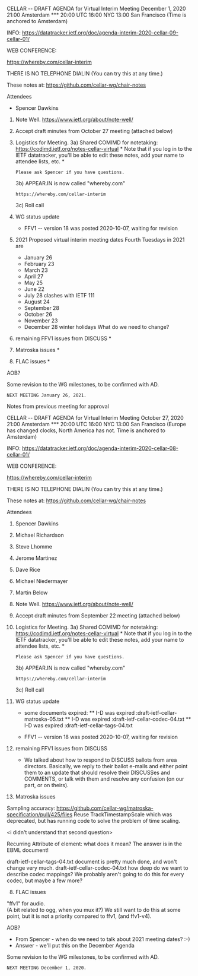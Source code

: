 CELLAR -- DRAFT AGENDA for Virtual Interim Meeting
December 1, 2020     21:00 Amsterdam  ***
                       20:00 UTC
                       16:00 NYC
                       13:00 San Francisco
(Time is anchored to Amsterdam)

INFO:
   https://datatracker.ietf.org/doc/agenda-interim-2020-cellar-09-cellar-01/

WEB CONFERENCE:

   https://whereby.com/cellar-interim

   THERE IS NO TELEPHONE DIALIN (You can try this at any time.)

   These notes at: https://github.com/cellar-wg/chair-notes
   
   Attendees
   * Spencer Dawkins 

1. Note Well.  https://www.ietf.org/about/note-well/
2. Accept draft minutes from October 27 meeting (attached below)

3. Logistics for Meeting.
   3a) Shared COMIMD for notetaking:
       https://codimd.ietf.org/notes-cellar-virtual
       * Note that if you log in to the IETF datatracker, you'll 
       be able to edit these notes, add your name to attendee 
       lists, etc. *
       
       Please ask Spencer if you have questions.

   3b) APPEAR.IN is now called "whereby.com"

       https://whereby.com/cellar-interim

   3c) Roll call

4. WG status update

   * FFV1 -- version 18 was posted 2020-10-07, waiting for revision

5. 2021 Proposed virtual interim meeting dates
   Fourth Tuesdays in 2021 are
   * January 26
   * February 23
   * March 23
   * April 27
   * May 25
   * June 22
   * July 28 clashes with IETF 111
   * August 24
   * September 28
   * October 26
   * November 23
   * December 28 winter holidays
   What do we need to change?

6. remaining FFV1 issues from DISCUSS
   * 

7. Matroska issues
   * 

8. FLAC issues
   * 


AOB?

Some revision to the WG milestones, to be confirmed with AD.

    NEXT MEETING January 26, 2021.

Notes from previous meeting for approval

CELLAR -- DRAFT AGENDA for Virtual Interim Meeting
October 27, 2020     21:00 Amsterdam  ***
                       20:00 UTC
                       16:00 NYC
                       13:00 San Francisco
(Europe has changed clocks, North America has not. Time is anchored to Amsterdam)

INFO:
   https://datatracker.ietf.org/doc/agenda-interim-2020-cellar-08-cellar-01/

WEB CONFERENCE:

   https://whereby.com/cellar-interim

   THERE IS NO TELEPHONE DIALIN (You can try this at any time.)

   These notes at: https://github.com/cellar-wg/chair-notes
   
   Attendees
1. Spencer Dawkins
2. Michael Richardson
3. Steve Lhomme
4. Jerome Martinez
5. Dave Rice
6. Michael Niedermayer
7. Martin Below

1. Note Well.  https://www.ietf.org/about/note-well/
2. Accept draft minutes from September 22 meeting (attached below)

3. Logistics for Meeting.
   3a) Shared COMIMD for notetaking:
       https://codimd.ietf.org/notes-cellar-virtual
       * Note that if you log in to the IETF datatracker, you'll 
       be able to edit these notes, add your name to attendee 
       lists, etc. *
       
       Please ask Spencer if you have questions.

   3b) APPEAR.IN is now called "whereby.com"

       https://whereby.com/cellar-interim

   3c) Roll call

4. WG status update
   * some documents expired:
   ** I-D was expired :draft-ietf-cellar-matroska-05.txt
   ** I-D was expired :draft-ietf-cellar-codec-04.txt
   ** I-D was expired :draft-ietf-cellar-tags-04.txt

   * FFV1 -- version 18 was posted 2020-10-07, waiting for revision


5. remaining FFV1 issues from DISCUSS
   * We talked about how to respond to DISCUSS ballots from area directors. Basically, we reply to their ballot e-mails and either point them to an update that should resolve their DISCUSSes and COMMENTS, or talk with them and resolve any confusion (on our part, or on theirs). 

6. Matroska issues
 
Sampling accuracy:
https://github.com/cellar-wg/matroska-specification/pull/425/files
Reuse TrackTimestampScale which was deprecated, but has running code to solve the problem of time scaling.

<i didn't understand that second question>

Recurring Attribute of element:   what does it mean?
The answer is in the EBML document!

draft-ietf-cellar-tags-04.txt document is pretty much done, and won't change very much.
draft-ietf-cellar-codec-04.txt how deep do we want to describe codec mappings?  We probably aren't going to do this for every codec, but maybe a few more?

8. FLAC issues

"ffv1" for audio.  
(A bit related to ogg, when you mux it?)
We still want to do this at some point, but it is not a priority compared to ffv1, (and ffv1-v4).

AOB?

- From Spencer - when do we need to talk about 2021 meeting dates? :-)
- Answer - we'll put this on the December Agenda

Some revision to the WG milestones, to be confirmed with AD.

    NEXT MEETING December 1, 2020.